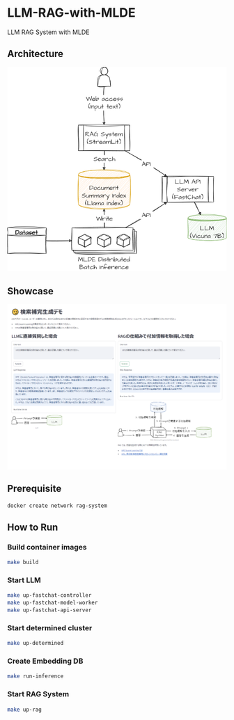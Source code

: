 # LLM-RAG-with-MLDE

LLM RAG System with MLDE

## Architecture

![RAG System Architecture](./images/architecture.drawio.png)

## Showcase

![Screenshot](./images/showcase.png)

## Prerequisite

``` bash
docker create network rag-system
```

## How to Run

### Build container images

``` bash
make build
```

### Start LLM

``` bash
make up-fastchat-controller
make up-fastchat-model-worker
make up-fastchat-api-server
```

### Start determined cluster

``` bash
make up-determined
```

### Create Embedding DB

``` bash
make run-inference
```

### Start RAG System

``` bash
make up-rag
```
